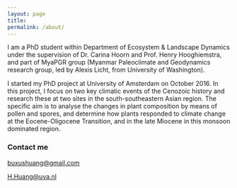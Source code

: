 ```yaml
---
layout: page
title:
permalink: /about/
---
```


I am a PhD student within Department of Ecosystem & Landscape Dynamics under the supervision of Dr. Carina Hoorn and Prof. Henry Hooghiemstra, and part of MyaPGR group (Myanmar Paleoclimate and Geodynamics research group, led by Alexis Licht, from University of Washington).


I started my PhD project at University of Amsterdam on October 2016. In this project, I focus on two key climatic events of the Cenozoic history and research these at two sites in the south-southeastern Asian region. The specific aim is to analyse the changes in plant composition by means of pollen and spores, and determine how plants responded to climate change at the Eocene-Oligocene Transition, and in the late Miocene in this monsoon dominated region.



### Contact me

[buxushuang@gmail.com](mailto:buxushuang@gmail.com)

[H.Huang@uva.nl](mailto:H.Huang@uva.nl)
